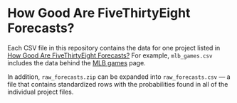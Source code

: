 # How Good Are FiveThirtyEight Forecasts?

Each CSV file in this repository contains the data for one project listed in [How Good Are FiveThirtyEight Forecasts?](https://projects.fivethirtyeight.com/checking-our-work/) For example, `mlb_games.csv` includes the data behind the [MLB games](https://projects.fivethirtyeight.com/checking-our-work/mlb-games/) page.

In addition, `raw_forecasts.zip` can be expanded into `raw_forecasts.csv` — a file that contains standardized rows with the probabilities found in all of the individual project files.
